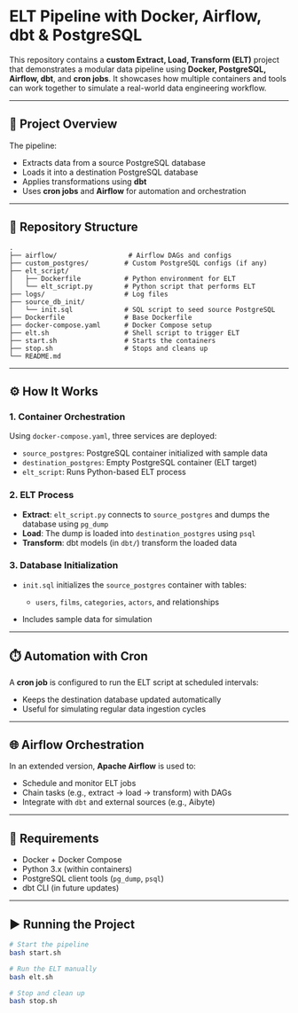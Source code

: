 # ELT Pipeline with Docker, Airflow, dbt & PostgreSQL

This repository contains a **custom Extract, Load, Transform (ELT)** project that demonstrates a modular data pipeline using **Docker, PostgreSQL, Airflow, dbt**, and **cron jobs**. It showcases how multiple containers and tools can work together to simulate a real-world data engineering workflow.

---

## 🚀 Project Overview

The pipeline:

* Extracts data from a source PostgreSQL database
* Loads it into a destination PostgreSQL database
* Applies transformations using **dbt**
* Uses **cron jobs** and **Airflow** for automation and orchestration

---

## 📁 Repository Structure

```
.
├── airflow/                  # Airflow DAGs and configs
├── custom_postgres/         # Custom PostgreSQL configs (if any)
├── elt_script/
│   ├── Dockerfile           # Python environment for ELT
│   └── elt_script.py        # Python script that performs ELT
├── logs/                    # Log files
├── source_db_init/
│   └── init.sql             # SQL script to seed source PostgreSQL
├── Dockerfile               # Base Dockerfile
├── docker-compose.yaml      # Docker Compose setup
├── elt.sh                   # Shell script to trigger ELT
├── start.sh                 # Starts the containers
├── stop.sh                  # Stops and cleans up
└── README.md
```

---

## ⚙️ How It Works

### 1. **Container Orchestration**

Using `docker-compose.yaml`, three services are deployed:

* `source_postgres`: PostgreSQL container initialized with sample data
* `destination_postgres`: Empty PostgreSQL container (ELT target)
* `elt_script`: Runs Python-based ELT process

### 2. **ELT Process**

* **Extract**: `elt_script.py` connects to `source_postgres` and dumps the database using `pg_dump`
* **Load**: The dump is loaded into `destination_postgres` using `psql`
* **Transform**: dbt models (in `dbt/`) transform the loaded data

### 3. **Database Initialization**

* `init.sql` initializes the `source_postgres` container with tables:

  * `users`, `films`, `categories`, `actors`, and relationships
* Includes sample data for simulation

---

## ⏱️ Automation with Cron

A **cron job** is configured to run the ELT script at scheduled intervals:

* Keeps the destination database updated automatically
* Useful for simulating regular data ingestion cycles

---

## 🌐 Airflow Orchestration

In an extended version, **Apache Airflow** is used to:

* Schedule and monitor ELT jobs
* Chain tasks (e.g., extract → load → transform) with DAGs
* Integrate with `dbt` and external sources (e.g., Aibyte)

---

## 📎 Requirements

* Docker + Docker Compose
* Python 3.x (within containers)
* PostgreSQL client tools (`pg_dump`, `psql`)
* dbt CLI (in future updates)

---

## ▶️ Running the Project

```bash
# Start the pipeline
bash start.sh

# Run the ELT manually
bash elt.sh

# Stop and clean up
bash stop.sh
```


